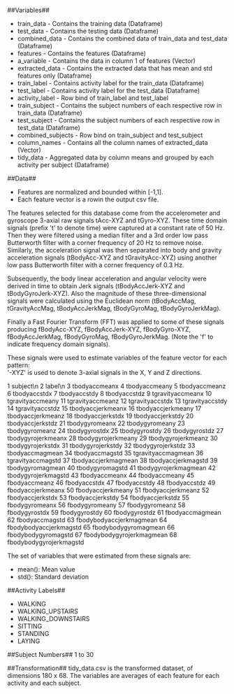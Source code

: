 ##Variables##

* train_data - Contains the training data (Dataframe)
* test_data - Contains the testing data (Dataframe)
* combined_data - Contains the combined data of train_data and test_data (Dataframe)
* features - Contains the features (Dataframe)
* a_variable - Contains the data in column 1 of features (Vector)
* extracted_data - Contains the extracted data that has mean and std features only (Dataframe)
* train_label - Contains activity label for the train_data (Dataframe)
* test_label - Contains activity label for the test_data (Dataframe)
* activity_label - Row bind of train_label and test_label
* train_subject - Contains the subject numbers of each respective row in train_data (Dataframe)
* test_subject - Contains the subject numbers of each respective row in test_data (Dataframe)
* combined_subjects - Row bind on train_subject and test_subject
* column_names - Contains all the column names of extracted_data (Vector)
* tidy_data - Aggregated data by column means and grouped by each activity per subject (Dataframe)

##Data##
* Features are normalized and bounded within [-1,1].
* Each feature vector is a rowin the output csv file.

The features selected for this database come from the accelerometer and gyroscope 3-axial raw signals tAcc-XYZ and tGyro-XYZ. These time domain signals (prefix 't' to denote time) were captured at a constant rate of 50 Hz. Then they were filtered using a median filter and a 3rd order low pass Butterworth filter with a corner frequency of 20 Hz to remove noise. Similarly, the acceleration signal was then separated into body and gravity acceleration signals (tBodyAcc-XYZ and tGravityAcc-XYZ) using another low pass Butterworth filter with a corner frequency of 0.3 Hz. 

Subsequently, the body linear acceleration and angular velocity were derived in time to obtain Jerk signals (tBodyAccJerk-XYZ and tBodyGyroJerk-XYZ). Also the magnitude of these three-dimensional signals were calculated using the Euclidean norm (tBodyAccMag, tGravityAccMag, tBodyAccJerkMag, tBodyGyroMag, tBodyGyroJerkMag). 

Finally a Fast Fourier Transform (FFT) was applied to some of these signals producing fBodyAcc-XYZ, fBodyAccJerk-XYZ, fBodyGyro-XYZ, fBodyAccJerkMag, fBodyGyroMag, fBodyGyroJerkMag. (Note the 'f' to indicate frequency domain signals). 

These signals were used to estimate variables of the feature vector for each pattern:  
'-XYZ' is used to denote 3-axial signals in the X, Y and Z directions.

1	subject\n
2	label\n
3	tbodyaccmeanx
4	tbodyaccmeany
5	tbodyaccmeanz
6	tbodyaccstdx
7	tbodyaccstdy
8	tbodyaccstdz
9	tgravityaccmeanx
10	tgravityaccmeany
11	tgravityaccmeanz
12	tgravityaccstdx
13	tgravityaccstdy
14	tgravityaccstdz
15	tbodyaccjerkmeanx
16	tbodyaccjerkmeany
17	tbodyaccjerkmeanz
18	tbodyaccjerkstdx
19	tbodyaccjerkstdy
20	tbodyaccjerkstdz
21	tbodygyromeanx
22	tbodygyromeany
23	tbodygyromeanz
24	tbodygyrostdx
25	tbodygyrostdy
26	tbodygyrostdz
27	tbodygyrojerkmeanx
28	tbodygyrojerkmeany
29	tbodygyrojerkmeanz
30	tbodygyrojerkstdx
31	tbodygyrojerkstdy
32	tbodygyrojerkstdz
33	tbodyaccmagmean
34	tbodyaccmagstd
35	tgravityaccmagmean
36	tgravityaccmagstd
37	tbodyaccjerkmagmean
38	tbodyaccjerkmagstd
39	tbodygyromagmean
40	tbodygyromagstd
41	tbodygyrojerkmagmean
42	tbodygyrojerkmagstd
43	fbodyaccmeanx
44	fbodyaccmeany
45	fbodyaccmeanz
46	fbodyaccstdx
47	fbodyaccstdy
48	fbodyaccstdz
49	fbodyaccjerkmeanx
50	fbodyaccjerkmeany
51	fbodyaccjerkmeanz
52	fbodyaccjerkstdx
53	fbodyaccjerkstdy
54	fbodyaccjerkstdz
55	fbodygyromeanx
56	fbodygyromeany
57	fbodygyromeanz
58	fbodygyrostdx
59	fbodygyrostdy
60	fbodygyrostdz
61	fbodyaccmagmean
62	fbodyaccmagstd
63	fbodybodyaccjerkmagmean
64	fbodybodyaccjerkmagstd
65	fbodybodygyromagmean
66	fbodybodygyromagstd
67	fbodybodygyrojerkmagmean
68	fbodybodygyrojerkmagstd


The set of variables that were estimated from these signals are: 

* mean(): Mean value
* std(): Standard deviation

##Activity Labels##
* WALKING
* WALKING_UPSTAIRS
* WALKING_DOWNSTAIRS
* SITTING
* STANDING
* LAYING

##Subject Numbers##
1 to 30

##Transformation##
tidy_data.csv is the transformed dataset, of dimensions 180 x 68. The variables are averages of each feature for each activity and each subject.
